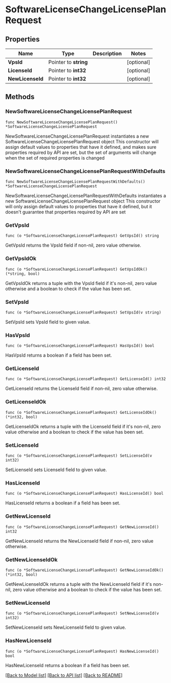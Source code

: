 # SoftwareLicenseChangeLicensePlanRequest

## Properties

Name | Type | Description | Notes
------------ | ------------- | ------------- | -------------
**VpsId** | Pointer to **string** |  | [optional] 
**LicenseId** | Pointer to **int32** |  | [optional] 
**NewLicenseId** | Pointer to **int32** |  | [optional] 

## Methods

### NewSoftwareLicenseChangeLicensePlanRequest

`func NewSoftwareLicenseChangeLicensePlanRequest() *SoftwareLicenseChangeLicensePlanRequest`

NewSoftwareLicenseChangeLicensePlanRequest instantiates a new SoftwareLicenseChangeLicensePlanRequest object
This constructor will assign default values to properties that have it defined,
and makes sure properties required by API are set, but the set of arguments
will change when the set of required properties is changed

### NewSoftwareLicenseChangeLicensePlanRequestWithDefaults

`func NewSoftwareLicenseChangeLicensePlanRequestWithDefaults() *SoftwareLicenseChangeLicensePlanRequest`

NewSoftwareLicenseChangeLicensePlanRequestWithDefaults instantiates a new SoftwareLicenseChangeLicensePlanRequest object
This constructor will only assign default values to properties that have it defined,
but it doesn't guarantee that properties required by API are set

### GetVpsId

`func (o *SoftwareLicenseChangeLicensePlanRequest) GetVpsId() string`

GetVpsId returns the VpsId field if non-nil, zero value otherwise.

### GetVpsIdOk

`func (o *SoftwareLicenseChangeLicensePlanRequest) GetVpsIdOk() (*string, bool)`

GetVpsIdOk returns a tuple with the VpsId field if it's non-nil, zero value otherwise
and a boolean to check if the value has been set.

### SetVpsId

`func (o *SoftwareLicenseChangeLicensePlanRequest) SetVpsId(v string)`

SetVpsId sets VpsId field to given value.

### HasVpsId

`func (o *SoftwareLicenseChangeLicensePlanRequest) HasVpsId() bool`

HasVpsId returns a boolean if a field has been set.

### GetLicenseId

`func (o *SoftwareLicenseChangeLicensePlanRequest) GetLicenseId() int32`

GetLicenseId returns the LicenseId field if non-nil, zero value otherwise.

### GetLicenseIdOk

`func (o *SoftwareLicenseChangeLicensePlanRequest) GetLicenseIdOk() (*int32, bool)`

GetLicenseIdOk returns a tuple with the LicenseId field if it's non-nil, zero value otherwise
and a boolean to check if the value has been set.

### SetLicenseId

`func (o *SoftwareLicenseChangeLicensePlanRequest) SetLicenseId(v int32)`

SetLicenseId sets LicenseId field to given value.

### HasLicenseId

`func (o *SoftwareLicenseChangeLicensePlanRequest) HasLicenseId() bool`

HasLicenseId returns a boolean if a field has been set.

### GetNewLicenseId

`func (o *SoftwareLicenseChangeLicensePlanRequest) GetNewLicenseId() int32`

GetNewLicenseId returns the NewLicenseId field if non-nil, zero value otherwise.

### GetNewLicenseIdOk

`func (o *SoftwareLicenseChangeLicensePlanRequest) GetNewLicenseIdOk() (*int32, bool)`

GetNewLicenseIdOk returns a tuple with the NewLicenseId field if it's non-nil, zero value otherwise
and a boolean to check if the value has been set.

### SetNewLicenseId

`func (o *SoftwareLicenseChangeLicensePlanRequest) SetNewLicenseId(v int32)`

SetNewLicenseId sets NewLicenseId field to given value.

### HasNewLicenseId

`func (o *SoftwareLicenseChangeLicensePlanRequest) HasNewLicenseId() bool`

HasNewLicenseId returns a boolean if a field has been set.


[[Back to Model list]](../README.md#documentation-for-models) [[Back to API list]](../README.md#documentation-for-api-endpoints) [[Back to README]](../README.md)


